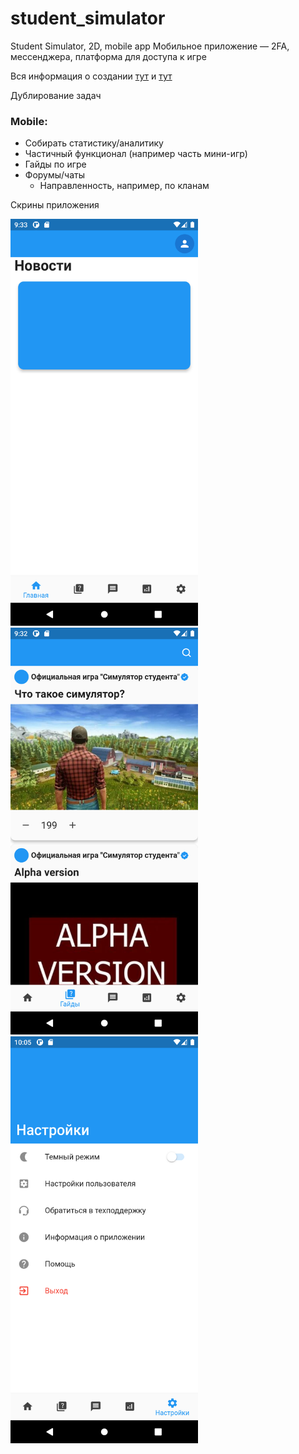 # student_simulator

Student Simulator, 2D, mobile app
Мобильное приложение — 2FA, мессенджера, платформа для доступа к игре

Вся информация о создании [тут](https://github.com/ISUCT/2-147-January-May-2023/issues/10) и [тут](https://github.com/ISUCT/2-147-January-May-2023/issues/17#issue-1593513723)

Дублирование задач
### Mobile:

- Собирать статистику/аналитику
- Частичный функционал (например часть мини-игр)
- Гайды по игре
- Форумы/чаты
  - Направленность, например, по кланам

Скрины приложения
<p float="left">
<img src="https://github.com/HubOl01/2-147-January-May-2023/blob/master/student_simulator_app/flutter_02.png" alt="Главная" width="300"/>
<img src="https://github.com/HubOl01/2-147-January-May-2023/blob/master/student_simulator_app/flutter_01.png" alt="Гайды" width="300"/>
<img src="https://github.com/HubOl01/2-147-January-May-2023/blob/master/student_simulator_app/flutter_03.png" alt="Настройки" width="300"/>
</p>

<!---| Главная  | Гайды  | Настройки  |
:---:|:---:|:---:
|![](https://github.com/HubOl01/2-147-January-May-2023/blob/master/student_simulator_app/flutter_02.png)|![](https://github.com/HubOl01/2-147-January-May-2023/blob/master/student_simulator_app/flutter_01.png)|![](https://github.com/HubOl01/2-147-January-May-2023/blob/master/student_simulator_app/flutter_03.png)| --->
